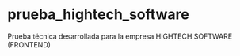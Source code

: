 # prueba_hightech_software
Prueba técnica desarrollada para la empresa HIGHTECH SOFTWARE (FRONTEND)
